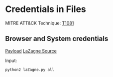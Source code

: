 # Credentials in Files

MITRE ATT&CK Technique: [T1081](https://attack.mitre.org/wiki/Technique/T1081)

## Browser and System credentials

[Payload](Payloads/Credentials_in_Files/LaZagne/laZagne.py)
[LaZagne Source](https://github.com/AlessandroZ/LaZagne)

Input:

    python2 laZagne.py all